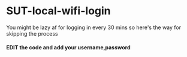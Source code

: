 # SUT-local-wifi-login
You might be lazy af for logging in every 30 mins so here's the way for skipping the process 

#### EDIT the code and add your username,password 
